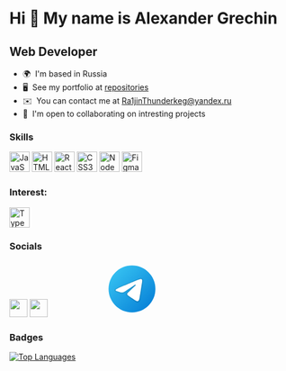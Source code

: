 Hi 👋 My name is Alexander Grechin
==================================

Web Developer
-------------

* 🌍  I'm based in Russia
* 🖥️  See my portfolio at [repositories](http://github.com/MorbidDesire?tab=repositories)
* ✉️  You can contact me at [Ra1jinThunderkeg@yandex.ru](mailto:Ra1jinThunderkeg@yandex.ru)
* 🤝  I'm open to collaborating on intresting projects

### Skills


<p align="left">
<a href="https://developer.mozilla.org/en-US/docs/Web/JavaScript" target="_blank" rel="noreferrer"><img src="https://raw.githubusercontent.com/danielcranney/readme-generator/main/public/icons/skills/javascript-colored.svg" width="36" height="36" alt="JavaScript" /></a>
<a href="https://developer.mozilla.org/en-US/docs/Glossary/HTML5" target="_blank" rel="noreferrer"><img src="https://raw.githubusercontent.com/danielcranney/readme-generator/main/public/icons/skills/html5-colored.svg" width="36" height="36" alt="HTML5" /></a>
<a href="https://reactjs.org/" target="_blank" rel="noreferrer"><img src="https://raw.githubusercontent.com/danielcranney/readme-generator/main/public/icons/skills/react-colored.svg" width="36" height="36" alt="React" /></a>
<a href="https://www.w3.org/TR/CSS/#css" target="_blank" rel="noreferrer"><img src="https://raw.githubusercontent.com/danielcranney/readme-generator/main/public/icons/skills/css3-colored.svg" width="36" height="36" alt="CSS3" /></a>
<a href="https://nodejs.org/en/" target="_blank" rel="noreferrer"><img src="https://raw.githubusercontent.com/danielcranney/readme-generator/main/public/icons/skills/nodejs-colored.svg" width="36" height="36" alt="NodeJS" /></a>
<a href="https://www.figma.com/" target="_blank" rel="noreferrer"><img src="https://raw.githubusercontent.com/danielcranney/readme-generator/main/public/icons/skills/figma-colored.svg" width="36" height="36" alt="Figma" /></a>
</p>

### Interest:
<p align="left"> <a href="https://www.typescriptlang.org/" target="_blank" rel="noreferrer"><img src="https://raw.githubusercontent.com/danielcranney/readme-generator/main/public/icons/skills/typescript-colored.svg" width="36" height="36" alt="TypeScript" /></a>
</p>

### Socials

<p align="left"> <a href="https://www.github.com/MorbidDesire" target="_blank" rel="noreferrer"><img src="https://raw.githubusercontent.com/danielcranney/readme-generator/main/public/icons/socials/github.svg" width="32" height="32" /></a> <a href="https://www.twitch.tv/sashashahmatist" target="_blank" rel="noreferrer"><img src="https://raw.githubusercontent.com/danielcranney/readme-generator/main/public/icons/socials/twitch.svg" width="32" height="32" /><svg xmlns="http://www.w3.org/2000/svg" x="0px" y="0px" width="100" height="100" viewBox="0 0 48 48"></a><svg xmlns="http://www.w3.org/2000/svg" x="0px" y="0px" width="100" height="100" viewBox="0 0 48 48">
<linearGradient id="BiF7D16UlC0RZ_VqXJHnXa_oWiuH0jFiU0R_gr1" x1="9.858" x2="38.142" y1="9.858" y2="38.142" gradientUnits="userSpaceOnUse"><stop offset="0" stop-color="#33bef0"></stop><stop offset="1" stop-color="#0a85d9"></stop></linearGradient><path fill="url(#BiF7D16UlC0RZ_VqXJHnXa_oWiuH0jFiU0R_gr1)" d="M44,24c0,11.045-8.955,20-20,20S4,35.045,4,24S12.955,4,24,4S44,12.955,44,24z"></path><path d="M10.119,23.466c8.155-3.695,17.733-7.704,19.208-8.284c3.252-1.279,4.67,0.028,4.448,2.113	c-0.273,2.555-1.567,9.99-2.363,15.317c-0.466,3.117-2.154,4.072-4.059,2.863c-1.445-0.917-6.413-4.17-7.72-5.282	c-0.891-0.758-1.512-1.608-0.88-2.474c0.185-0.253,0.658-0.763,0.921-1.017c1.319-1.278,1.141-1.553-0.454-0.412	c-0.19,0.136-1.292,0.935-1.745,1.237c-1.11,0.74-2.131,0.78-3.862,0.192c-1.416-0.481-2.776-0.852-3.634-1.223	C8.794,25.983,8.34,24.272,10.119,23.466z" opacity=".05"></path><path d="M10.836,23.591c7.572-3.385,16.884-7.264,18.246-7.813c3.264-1.318,4.465-0.536,4.114,2.011	c-0.326,2.358-1.483,9.654-2.294,14.545c-0.478,2.879-1.874,3.513-3.692,2.337c-1.139-0.734-5.723-3.754-6.835-4.633	c-0.86-0.679-1.751-1.463-0.71-2.598c0.348-0.379,2.27-2.234,3.707-3.614c0.833-0.801,0.536-1.196-0.469-0.508	c-1.843,1.263-4.858,3.262-5.396,3.625c-1.025,0.69-1.988,0.856-3.664,0.329c-1.321-0.416-2.597-0.819-3.262-1.078	C9.095,25.618,9.075,24.378,10.836,23.591z" opacity=".07"></path><path fill="#fff" d="M11.553,23.717c6.99-3.075,16.035-6.824,17.284-7.343c3.275-1.358,4.28-1.098,3.779,1.91	c-0.36,2.162-1.398,9.319-2.226,13.774c-0.491,2.642-1.593,2.955-3.325,1.812c-0.833-0.55-5.038-3.331-5.951-3.984	c-0.833-0.595-1.982-1.311-0.541-2.721c0.513-0.502,3.874-3.712,6.493-6.21c0.343-0.328-0.088-0.867-0.484-0.604	c-3.53,2.341-8.424,5.59-9.047,6.013c-0.941,0.639-1.845,0.932-3.467,0.466c-1.226-0.352-2.423-0.772-2.889-0.932	C9.384,25.282,9.81,24.484,11.553,23.717z"></path>
</svg></p>

### Badges

<a href="https://github.com/MorbidDesire" align="left"><img src="https://github-readme-stats.vercel.app/api/top-langs/?username=MorbidDesire&langs_count=10&title_color=0891b2&text_color=ffffff&icon_color=0891b2&bg_color=1c1917&hide_border=true&locale=en&custom_title=Top%20%Languages" alt="Top Languages" /></a>
